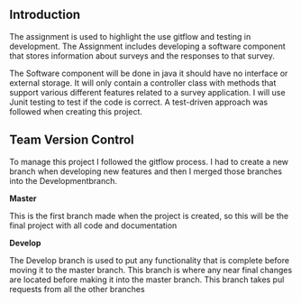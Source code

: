 ## Introduction

The assignment is used to highlight the use gitflow and testing in development. The Assignment includes developing a software component that stores information about surveys and the responses to that survey.

The Software component will be done in java it should have no interface or external storage. It will only contain a controller class with methods that support various different features related to a survey application. I will use Junit testing to test if the code is correct. A test-driven approach was followed when creating this project.

## Team Version Control

To manage this project I followed the gitflow process. I had to create a new branch when developing new features and then I merged those branches into the Developmentbranch.

**Master**

This is the first branch made when the project is created, so this will be the final project with all code and documentation

**Develop**

The Develop branch is used to put any functionality that is complete before moving it to the master branch.
This branch is where any near final changes are located before making it into the master branch. This branch takes pul requests from all the other branches 